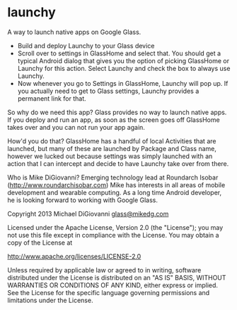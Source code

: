 launchy
===========

A way to launch native apps on Google Glass.

- Build and deploy Launchy to your Glass device
- Scroll over to settings in GlassHome and select that. You should get a typical Android dialog that gives you the option of picking GlassHome or Launchy for this action. Select Launchy and check the box to always use Launchy.
- Now whenever you go to Settings in GlassHome, Launchy will pop up. If you actually need to get to Glass settings, Launchy provides a permanent link for that.

So why do we need this app?
Glass provides no way to launch native apps. If you deploy and run an app, as soon as the screen goes off GlassHome takes over and you can not run your app again.

How'd you do that? GlassHome has a handful of local Activities that are launched, but many of these are launched by Package and Class name, however we lucked out because settings was simply launched with an action that I can intercept and decide to have Launchy take over from there.

Who is Mike DiGiovanni? Emerging technology lead at Roundarch Isobar (http://www.roundarchisobar.com) Mike has interests in all areas of mobile development and wearable computing. As a long time Android developer, he is looking forward to working with Google Glass.

Copyright 2013 Michael DiGiovanni glass@mikedg.com

Licensed under the Apache License, Version 2.0 (the "License");
you may not use this file except in compliance with the License.
You may obtain a copy of the License at

   http://www.apache.org/licenses/LICENSE-2.0

Unless required by applicable law or agreed to in writing, software
distributed under the License is distributed on an "AS IS" BASIS,
WITHOUT WARRANTIES OR CONDITIONS OF ANY KIND, either express or implied.
See the License for the specific language governing permissions and
limitations under the License.

